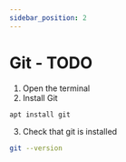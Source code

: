 ```yaml
---
sidebar_position: 2
---
```


# Git  - TODO

1. Open the terminal
2. Install Git
```bash
apt install git
```
3. Check that git is installed
```bash
git --version
```
